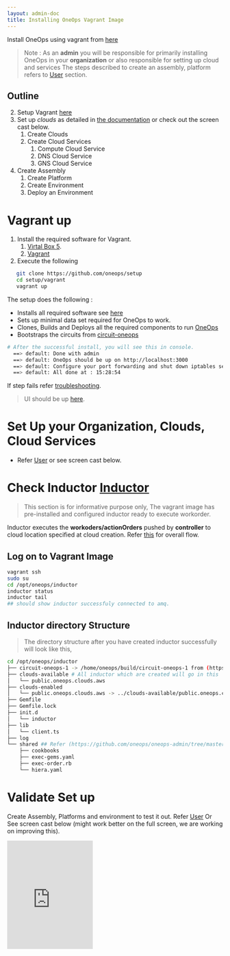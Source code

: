 ```yaml
---
layout: admin-doc
title: Installing OneOps Vagrant Image
---
```


Install OneOps using vagrant from [here](https://github.com/oneops/setup)

>Note : As an **admin** you will be responsible for primarily installing OneOps in your **organization** or also responsible for setting up cloud and services The steps described to create an assembly, platform refers to [User](/user/overview/) section.


## Outline

2. Setup Vagrant [here](#vagrant-up)
1. Set up *clouds* as detailed in [the documentation](/user/getting-started/index.html#create-cloud) or check out the screen cast below. 
   1. Create Clouds
   1. Create Cloud Services
       1. Compute Cloud Service
       2. DNS Cloud Service
       3. GNS Cloud Service
  1. Create Assembly
       1. Create Platform
       2. Create Environment
       3. Deploy an Environment


# Vagrant up

1. Install the required software for Vagrant.
   1. [Virtal Box 5](https://www.virtualbox.org/).
   2. [Vagrant](https://www.vagrantup.com/)
2. Execute the following

~~~ bash
   git clone https://github.com/oneops/setup
   cd setup/vagrant
   vagrant up
~~~

The setup does the following :

  * Installs all required software see <a href="/admin/key-concepts/index.html#oneops-system-architecture">here</a>
  * Sets up minimal data set required for OneOps to work.
  * Clones, Builds and Deploys all the required components to run <a href="/admin/key-concepts/index.html#oneops-system-architecture">OneOps</a>
  * Bootstraps the  circuits from [circuit-oneops](https://github.com/oneops/circuit-oneops-1/)

~~~ bash
# After the successful install, you will see this in console.
  ==> default: Done with admin
  ==> default: OneOps should be up on http://localhost:3000
  ==> default: Configure your port forwarding and shut down iptables service (or configure it) if needed
  ==> default: All done at : 15:28:54
~~~

If step fails refer <a href="/admin/testing/">troubleshooting</a>.

> UI should be up [here](http://localhost:9090/users/sign_in).

# Set Up your Organization, Clouds, Cloud Services  

* Refer <a href="/user/getting-started/index.html#create-cloud">User</a> or see screen cast below.

# Check Inductor <a href="/admin/key-concepts/index.html#inductor">Inductor</a>

> This section is for informative purpose only, The vagrant image has pre-installed and configured inductor ready to
execute workorder.


Inductor executes the **workoders/actionOrders** pushed by **controller** to
cloud location specified at cloud creation. Refer <a href="/admin/references/inductor.html">this</a> for overall flow.

## Log on to Vagrant Image

~~~ bash
vagrant ssh
sudo su
cd /opt/oneops/inductor
inductor status
inductor tail
## should show inductor successfuly connected to amq.

~~~

## Inductor directory Structure
>The directory structure after you have created inductor successfully will look like this,

~~~ bash
cd /opt/oneops/inductor
├── circuit-oneops-1 -> /home/oneops/build/circuit-oneops-1 from (https://github.com/oneops/circuit-oneops-1)
├── clouds-available # All inductor which are created will go in this
│   └── public.oneops.clouds.aws
├── clouds-enabled
│   └── public.oneops.clouds.aws -> ../clouds-available/public.oneops.clouds.aws
├── Gemfile
├── Gemfile.lock
├── init.d
│   └── inductor
├── lib
│   └── client.ts
├── log
└── shared ## Refer (https://github.com/oneops/oneops-admin/tree/master/lib/shared)
    ├── cookbooks
    ├── exec-gems.yaml
    ├── exec-order.rb
    └── hiera.yaml

~~~

# Validate Set up

Create Assembly, Platforms and environment to test it out. Refer <a href="/user/getting-started/">User</a>
Or
See screen cast below (might work better on the full screen, we are working on improving this).


<iframe src="https://player.vimeo.com/video/154112203" width="200 " height="253" frameborder="0" webkitallowfullscreen mozallowfullscreen allowfullscreen></iframe>

